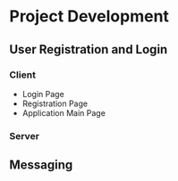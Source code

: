 # Project Development

## User Registration and Login

### Client

* Login Page
* Registration Page
* Application Main Page

### Server



## Messaging